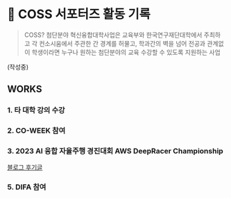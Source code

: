 # 🚙 COSS 서포터즈 활동 기록
> COSS? 첨단분야 혁신융합대학사업은 교육부와 한국연구재단대학에서 주최하고 각 컨소시움에서 주관한 간 경계를 허물고, 학과간의 벽을 넘어 전공과 관계없이 학생이라면 누구나 원하는 첨단분야의 교육 수강할 수 있도록 지원하는 사업

(작성중)

## WORKS
### 1. 타 대학 강의 수강
### 2. CO-WEEK 참여
### 3. 2023 AI 융합 자율주행 경진대회 AWS DeepRacer Championship
[블로그 후기글](https://velog.io/@lee7198/AWS-DeepRacer-%EB%A7%9B%EB%B3%B4%EA%B8%B0)
### 5. DIFA 참여
